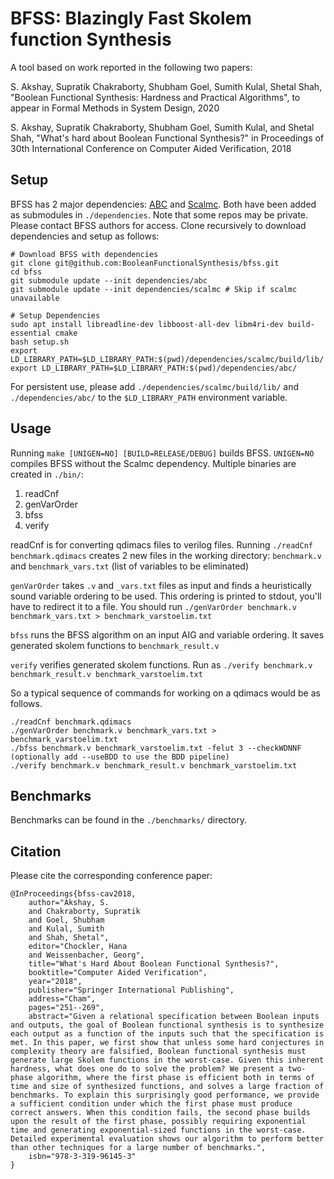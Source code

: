 # BFSS: Blazingly Fast Skolem function Synthesis
A tool based on work reported in the following two papers:

S. Akshay, Supratik Chakraborty, Shubham Goel, Sumith Kulal, Shetal Shah, "Boolean Functional Synthesis: Hardness and Practical Algorithms", to appear in Formal Methods in System Design, 2020

S. Akshay, Supratik Chakraborty, Shubham Goel, Sumith Kulal, and Shetal Shah, "What's hard about Boolean Functional Synthesis?" in Proceedings of 30th International Conference on Computer Aided Verification, 2018

## Setup
BFSS has 2 major dependencies: [ABC](https://github.com/shubham-goel/ABC) and [Scalmc](https://github.com/shubham-goel/scalmcSampling). Both have been added as submodules in `./dependencies`. Note that some repos may be private. Please contact BFSS authors for access. Clone recursively to download dependencies and setup as follows:
```shell
# Download BFSS with dependencies
git clone git@github.com:BooleanFunctionalSynthesis/bfss.git
cd bfss
git submodule update --init dependencies/abc
git submodule update --init dependencies/scalmc # Skip if scalmc unavailable

# Setup Dependencies
sudo apt install libreadline-dev libboost-all-dev libm4ri-dev build-essential cmake
bash setup.sh
export LD_LIBRARY_PATH=$LD_LIBRARY_PATH:$(pwd)/dependencies/scalmc/build/lib/
export LD_LIBRARY_PATH=$LD_LIBRARY_PATH:$(pwd)/dependencies/abc/
```
For persistent use, please add `./dependencies/scalmc/build/lib/` and `./dependencies/abc/` to the `$LD_LIBRARY_PATH` environment variable.

## Usage
Running `make [UNIGEN=NO] [BUILD=RELEASE/DEBUG]` builds BFSS. `UNIGEN=NO` compiles BFSS without the Scalmc dependency. Multiple binaries are created in `./bin/`:

1. readCnf
2. genVarOrder
3. bfss
4. verify

readCnf is for converting qdimacs files to verilog files. Running `./readCnf benchmark.qdimacs` creates 2 new files in the working directory: `benchmark.v` and `benchmark_vars.txt` (list of variables to be eliminated)

`genVarOrder` takes `.v` and `_vars.txt` files as input and finds a heuristically sound variable ordering to be used. This ordering is printed to stdout, you'll have to redirect it to a file. You should run `./genVarOrder benchmark.v benchmark_vars.txt > benchmark_varstoelim.txt`

`bfss` runs the BFSS algorithm on an input AIG and variable ordering. It saves generated skolem functions to `benchmark_result.v`

`verify` verifies generated skolem functions. Run as `./verify benchmark.v benchmark_result.v benchmark_varstoelim.txt`

So a typical sequence of commands for working on a qdimacs would be as follows.
```
./readCnf benchmark.qdimacs
./genVarOrder benchmark.v benchmark_vars.txt > benchmark_varstoelim.txt
./bfss benchmark.v benchmark_varstoelim.txt -felut 3 --checkWDNNF (optionally add --useBDD to use the BDD pipeline)
./verify benchmark.v benchmark_result.v benchmark_varstoelim.txt
```

## Benchmarks
Benchmarks can be found in the `./benchmarks/` directory.

## Citation
Please cite the corresponding conference paper:
```
@InProceedings{bfss-cav2018,
    author="Akshay, S.
    and Chakraborty, Supratik
    and Goel, Shubham
    and Kulal, Sumith
    and Shah, Shetal",
    editor="Chockler, Hana
    and Weissenbacher, Georg",
    title="What's Hard About Boolean Functional Synthesis?",
    booktitle="Computer Aided Verification",
    year="2018",
    publisher="Springer International Publishing",
    address="Cham",
    pages="251--269",
    abstract="Given a relational specification between Boolean inputs and outputs, the goal of Boolean functional synthesis is to synthesize each output as a function of the inputs such that the specification is met. In this paper, we first show that unless some hard conjectures in complexity theory are falsified, Boolean functional synthesis must generate large Skolem functions in the worst-case. Given this inherent hardness, what does one do to solve the problem? We present a two-phase algorithm, where the first phase is efficient both in terms of time and size of synthesized functions, and solves a large fraction of benchmarks. To explain this surprisingly good performance, we provide a sufficient condition under which the first phase must produce correct answers. When this condition fails, the second phase builds upon the result of the first phase, possibly requiring exponential time and generating exponential-sized functions in the worst-case. Detailed experimental evaluation shows our algorithm to perform better than other techniques for a large number of benchmarks.",
    isbn="978-3-319-96145-3"
}
```
